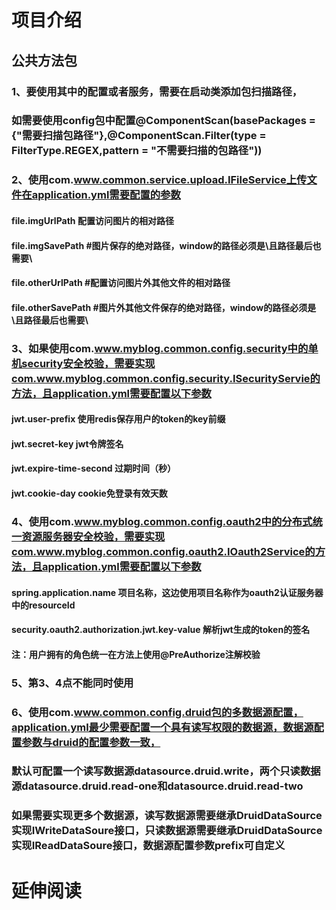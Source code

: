 # 项目介绍
## 公共方法包
### 1、要使用其中的配置或者服务，需要在启动类添加包扫描路径，
### 如需要使用config包中配置@ComponentScan(basePackages = {"需要扫描包路径"},@ComponentScan.Filter(type = FilterType.REGEX,pattern = "不需要扫描的包路径"))
### 2、使用com.www.common.service.upload.IFileService上传文件在application.yml需要配置的参数
#### file.imgUrlPath 配置访问图片的相对路径
#### file.imgSavePath #图片保存的绝对路径，window的路径必须是\且路径最后也需要\
#### file.otherUrlPath #配置访问图片外其他文件的相对路径
#### file.otherSavePath #图片外其他文件保存的绝对路径，window的路径必须是\且路径最后也需要\
### 3、如果使用com.www.myblog.common.config.security中的单机security安全校验，需要实现com.www.myblog.common.config.security.ISecurityServie的方法，且application.yml需要配置以下参数
#### jwt.user-prefix 使用redis保存用户的token的key前缀
#### jwt.secret-key jwt令牌签名
#### jwt.expire-time-second 过期时间（秒）
#### jwt.cookie-day cookie免登录有效天数
### 4、使用com.www.myblog.common.config.oauth2中的分布式统一资源服务器安全校验，需要实现com.www.myblog.common.config.oauth2.IOauth2Service的方法，且application.yml需要配置以下参数
#### spring.application.name 项目名称，这边使用项目名称作为oauth2认证服务器中的resourceId
#### security.oauth2.authorization.jwt.key-value 解析jwt生成的token的签名
#### 注：用户拥有的角色统一在方法上使用@PreAuthorize注解校验
### 5、第3、4点不能同时使用
### 6、使用com.www.common.config.druid包的多数据源配置，application.yml最少需要配置一个具有读写权限的数据源，数据源配置参数与druid的配置参数一致，
### 默认可配置一个读写数据源datasource.druid.write，两个只读数据源datasource.druid.read-one和datasource.druid.read-two
### 如果需要实现更多个数据源，读写数据源需要继承DruidDataSource实现IWriteDataSoure接口，只读数据源需要继承DruidDataSource实现IReadDataSoure接口，数据源配置参数prefix可自定义
# 延伸阅读